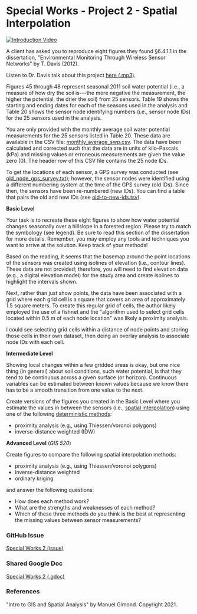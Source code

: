# Special Works - Project 2 - Spatial Interpolation

[![Introduction Video](http://img.youtube.com/vi/McCre9FOjVs/0.jpg)](https://youtu.be/McCre9FOjVs "Special Works 2")

A client has asked you to reproduce eight figures they found &sect;6.4.1.1 in the dissertation, "Environmental Monitoring Through Wireless Sensor Networks" by T. Davis (2012). 

Listen to Dr. Davis talk about this project [here (.mp3)](https://drive.google.com/file/d/12vqrKze-92e7VQGlJSv-D_s0TpjJa8kC/view).

Figures 45 through 48 represent seasonal 2011 soil water potential (i.e., a measure of how dry the soil is---the more negative the measurement, the higher the potential, the drier the soil) from 25 sensors.
Table 19 shows the starting and ending dates for each of the seasons used in the analysis and Table 20 shows the sensor node identifying numbers (i.e., sensor node IDs) for the 25 sensors used in the analysis.

You are only provided with the monthly average soil water potential measurements for the 25 sensors listed in Table 20.
These data are available in the CSV file: [monthly_average_swp.csv](./monthly_average_swp.csv).
The data have been calculated and corrected such that the data are in units of kilo-Pascals (kPa) and missing values or erroneous measurements are given the value zero (0).
The header row of this CSV file contains the 25 node IDs.

To get the locations of each sensor, a GPS survey was conducted (see [old_node_gps_survey.txt](./old_node_gps_survey.txt)); however, the sensor nodes were identified using a different numbering system at the time of the GPS survey (old IDs).
Since then, the sensors have been re-numbered (new IDs).
You can find a table that pairs the old and new IDs (see [old-to-new-ids.tsv](./old-to-new-ids.tsv)).

**Basic Level**

Your task is to recreate these eight figures to show how water potential changes seasonally over a hillslope in a forested region.
Please try to match the symbology (see legend).
Be sure to read this section of the dissertation for more details.
Remember, you may employ any tools and techniques you want to arrive at the solution.
Keep track of your methods!

Based on the reading, it seems that the basemap around the point locations of the sensors was created using isolines of elevation (i.e., contour lines).
These data are not provided; therefore, you will need to find elevation data (e.g., a digital elevation model) for the study area and create isolines to highlight the intervals shown.

Next, rather than just show points, the data have been associated with a grid where each grid cell is a square that covers an area of approximately 1.5 square meters.
To create this regular grid of cells, the author likely employed the use of a fishnet and the "algorithm used to select grid cells located within 0.5 m of each node location" was likely a proximity analysis.

I could see selecting grid cells within a distance of node points and storing those cells in their own dataset, then doing an overlay analysis to associate node IDs with each cell.

**Intermediate Level**

Showing local changes within a few gridded areas is okay, but one nice thing (in general) about soil conditions, such water potential, is that they tend to be continuous across a given surface (or horizon).
Continuous variables can be estimated between known values because we know there has to be a smooth transition from one value to the next.

Create versions of the figures you created in the Basic Level where you estimate the values in between the sensors (i.e., [spatial interpolation](https://mgimond.github.io/Spatial/spatial-interpolation.html)) using one of the following [deterministic methods](https://mgimond.github.io/Spatial/spatial-interpolation.html#deterministic-approach-to-interpolation):

* proximity analysis (e.g., using Thiessen/voronoi polygons)
* inverse-distance weighted (IDW)

**Advanced Level** (_GIS 520_)

Create figures to compare the following spatial interpolation methods:

* proximity analysis (e.g., using Thiessen/voronoi polygons)
* inverse-distance weighted
* ordinary kriging

and answer the following questions:

* How does each method work?
* What are the strengths and weaknesses of each method?
* Which of these three methods do you think is the best at representing the missing values between sensor measurements?

### GitHub Issue
[Special Works 2 (issue)](https://github.com/cga-wm/advgis-echo/issues/3) 

### Shared Google Doc
[Special Works 2 (.gdoc)](https://docs.google.com/document/d/1b0H8jBVHK8BOR0ewy-RggUPlpXgCi9b4F_hIriLJt9g/edit?usp=sharing)

### References
"Intro to GIS and Spatial Analysis" by Manuel Gimond. Copyright 2021.
